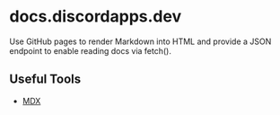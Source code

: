# docs.discordapps.dev
Use GitHub pages to render Markdown into HTML and provide a JSON endpoint to enable reading docs via fetch().

## Useful Tools
- [MDX](https://marketplace.visualstudio.com/items?itemName=silvenon.mdx)

